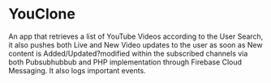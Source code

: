 # YouClone

An app that retrieves a list of YouTube Videos according to the User Search, it also pushes both Live and New Video updates to the user
as soon as New content is Added/Updated?modified within the subscribed channels via both Pubsubhubbub and PHP implementation through
Firebase Cloud Messaging. It also logs important events.
